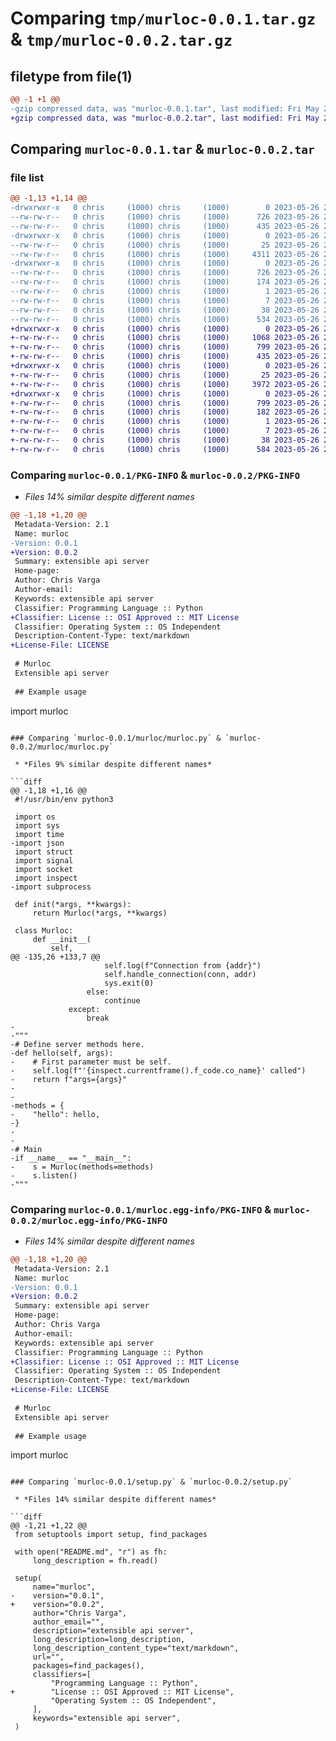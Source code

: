 # Comparing `tmp/murloc-0.0.1.tar.gz` & `tmp/murloc-0.0.2.tar.gz`

## filetype from file(1)

```diff
@@ -1 +1 @@
-gzip compressed data, was "murloc-0.0.1.tar", last modified: Fri May 26 20:58:44 2023, max compression
+gzip compressed data, was "murloc-0.0.2.tar", last modified: Fri May 26 21:45:30 2023, max compression
```

## Comparing `murloc-0.0.1.tar` & `murloc-0.0.2.tar`

### file list

```diff
@@ -1,13 +1,14 @@
-drwxrwxr-x   0 chris     (1000) chris     (1000)        0 2023-05-26 20:58:44.440891 murloc-0.0.1/
--rw-rw-r--   0 chris     (1000) chris     (1000)      726 2023-05-26 20:58:44.440891 murloc-0.0.1/PKG-INFO
--rw-rw-r--   0 chris     (1000) chris     (1000)      435 2023-05-26 20:56:53.000000 murloc-0.0.1/README.md
-drwxrwxr-x   0 chris     (1000) chris     (1000)        0 2023-05-26 20:58:44.439891 murloc-0.0.1/murloc/
--rw-rw-r--   0 chris     (1000) chris     (1000)       25 2023-05-26 20:30:24.000000 murloc-0.0.1/murloc/__init__.py
--rw-rw-r--   0 chris     (1000) chris     (1000)     4311 2023-05-26 20:54:12.000000 murloc-0.0.1/murloc/murloc.py
-drwxrwxr-x   0 chris     (1000) chris     (1000)        0 2023-05-26 20:58:44.440891 murloc-0.0.1/murloc.egg-info/
--rw-rw-r--   0 chris     (1000) chris     (1000)      726 2023-05-26 20:58:44.000000 murloc-0.0.1/murloc.egg-info/PKG-INFO
--rw-rw-r--   0 chris     (1000) chris     (1000)      174 2023-05-26 20:58:44.000000 murloc-0.0.1/murloc.egg-info/SOURCES.txt
--rw-rw-r--   0 chris     (1000) chris     (1000)        1 2023-05-26 20:58:44.000000 murloc-0.0.1/murloc.egg-info/dependency_links.txt
--rw-rw-r--   0 chris     (1000) chris     (1000)        7 2023-05-26 20:58:44.000000 murloc-0.0.1/murloc.egg-info/top_level.txt
--rw-rw-r--   0 chris     (1000) chris     (1000)       38 2023-05-26 20:58:44.440891 murloc-0.0.1/setup.cfg
--rw-rw-r--   0 chris     (1000) chris     (1000)      534 2023-05-26 20:57:35.000000 murloc-0.0.1/setup.py
+drwxrwxr-x   0 chris     (1000) chris     (1000)        0 2023-05-26 21:45:30.158213 murloc-0.0.2/
+-rw-rw-r--   0 chris     (1000) chris     (1000)     1068 2023-05-26 21:19:51.000000 murloc-0.0.2/LICENSE
+-rw-rw-r--   0 chris     (1000) chris     (1000)      799 2023-05-26 21:45:30.158213 murloc-0.0.2/PKG-INFO
+-rw-rw-r--   0 chris     (1000) chris     (1000)      435 2023-05-26 21:35:46.000000 murloc-0.0.2/README.md
+drwxrwxr-x   0 chris     (1000) chris     (1000)        0 2023-05-26 21:45:30.157213 murloc-0.0.2/murloc/
+-rw-rw-r--   0 chris     (1000) chris     (1000)       25 2023-05-26 20:30:24.000000 murloc-0.0.2/murloc/__init__.py
+-rw-rw-r--   0 chris     (1000) chris     (1000)     3972 2023-05-26 21:33:46.000000 murloc-0.0.2/murloc/murloc.py
+drwxrwxr-x   0 chris     (1000) chris     (1000)        0 2023-05-26 21:45:30.158213 murloc-0.0.2/murloc.egg-info/
+-rw-rw-r--   0 chris     (1000) chris     (1000)      799 2023-05-26 21:45:30.000000 murloc-0.0.2/murloc.egg-info/PKG-INFO
+-rw-rw-r--   0 chris     (1000) chris     (1000)      182 2023-05-26 21:45:30.000000 murloc-0.0.2/murloc.egg-info/SOURCES.txt
+-rw-rw-r--   0 chris     (1000) chris     (1000)        1 2023-05-26 21:45:30.000000 murloc-0.0.2/murloc.egg-info/dependency_links.txt
+-rw-rw-r--   0 chris     (1000) chris     (1000)        7 2023-05-26 21:45:30.000000 murloc-0.0.2/murloc.egg-info/top_level.txt
+-rw-rw-r--   0 chris     (1000) chris     (1000)       38 2023-05-26 21:45:30.158213 murloc-0.0.2/setup.cfg
+-rw-rw-r--   0 chris     (1000) chris     (1000)      584 2023-05-26 21:34:41.000000 murloc-0.0.2/setup.py
```

### Comparing `murloc-0.0.1/PKG-INFO` & `murloc-0.0.2/PKG-INFO`

 * *Files 14% similar despite different names*

```diff
@@ -1,18 +1,20 @@
 Metadata-Version: 2.1
 Name: murloc
-Version: 0.0.1
+Version: 0.0.2
 Summary: extensible api server
 Home-page: 
 Author: Chris Varga
 Author-email: 
 Keywords: extensible api server
 Classifier: Programming Language :: Python
+Classifier: License :: OSI Approved :: MIT License
 Classifier: Operating System :: OS Independent
 Description-Content-Type: text/markdown
+License-File: LICENSE
 
 # Murloc
 Extensible api server
 
 ## Example usage
 ```
 import murloc
```

### Comparing `murloc-0.0.1/murloc/murloc.py` & `murloc-0.0.2/murloc/murloc.py`

 * *Files 9% similar despite different names*

```diff
@@ -1,18 +1,16 @@
 #!/usr/bin/env python3
 
 import os
 import sys
 import time
-import json
 import struct
 import signal
 import socket
 import inspect
-import subprocess
 
 def init(*args, **kwargs):
     return Murloc(*args, **kwargs)
 
 class Murloc:
     def __init__(
         self,
@@ -135,26 +133,7 @@
                     self.log(f"Connection from {addr}")
                     self.handle_connection(conn, addr)
                     sys.exit(0)
                 else:
                     continue
             except:
                 break
-
-"""
-# Define server methods here.
-def hello(self, args):
-    # First parameter must be self.
-    self.log(f"'{inspect.currentframe().f_code.co_name}' called")
-    return f"args={args}"
-
-
-methods = {
-    "hello": hello,
-}
-
-
-# Main
-if __name__ == "__main__":
-    s = Murloc(methods=methods)
-    s.listen()
-"""
```

### Comparing `murloc-0.0.1/murloc.egg-info/PKG-INFO` & `murloc-0.0.2/murloc.egg-info/PKG-INFO`

 * *Files 14% similar despite different names*

```diff
@@ -1,18 +1,20 @@
 Metadata-Version: 2.1
 Name: murloc
-Version: 0.0.1
+Version: 0.0.2
 Summary: extensible api server
 Home-page: 
 Author: Chris Varga
 Author-email: 
 Keywords: extensible api server
 Classifier: Programming Language :: Python
+Classifier: License :: OSI Approved :: MIT License
 Classifier: Operating System :: OS Independent
 Description-Content-Type: text/markdown
+License-File: LICENSE
 
 # Murloc
 Extensible api server
 
 ## Example usage
 ```
 import murloc
```

### Comparing `murloc-0.0.1/setup.py` & `murloc-0.0.2/setup.py`

 * *Files 14% similar despite different names*

```diff
@@ -1,21 +1,22 @@
 from setuptools import setup, find_packages
 
 with open("README.md", "r") as fh:
     long_description = fh.read()
 
 setup(
     name="murloc",
-    version="0.0.1",
+    version="0.0.2",
     author="Chris Varga",
     author_email="",
     description="extensible api server",
     long_description=long_description,
     long_description_content_type="text/markdown",
     url="",
     packages=find_packages(),
     classifiers=[
         "Programming Language :: Python",
+        "License :: OSI Approved :: MIT License",
         "Operating System :: OS Independent",
     ],
     keywords="extensible api server",
 )
```

